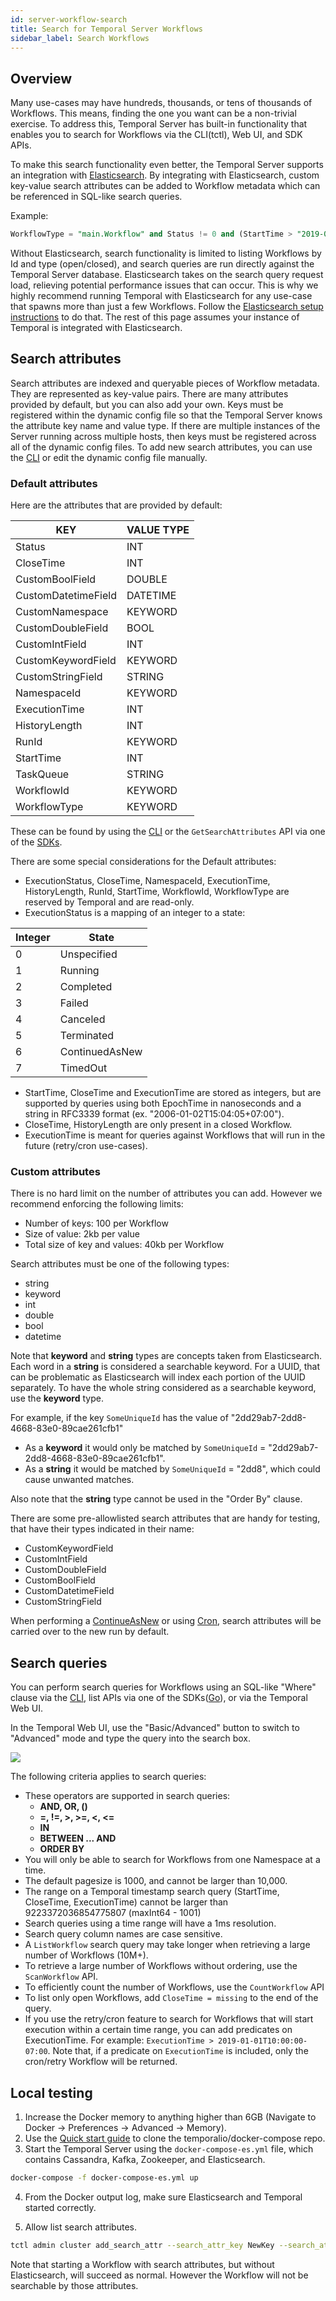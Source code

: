 ```yaml
---
id: server-workflow-search
title: Search for Temporal Server Workflows
sidebar_label: Search Workflows
---
```


## Overview

Many use-cases may have hundreds, thousands, or tens of thousands of Workflows.
This means, finding the one you want can be a non-trivial exercise.
To address this, Temporal Server has built-in functionality that enables you to search for Workflows via the CLI(tctl), Web UI, and SDK APIs.

To make this search functionality even better, the Temporal Server supports an integration with [Elasticsearch](https://www.elastic.co/elasticsearch/).
By integrating with Elasticsearch, custom key-value search attributes can be added to Workflow metadata which can be referenced in SQL-like search queries.

Example:

```sql
WorkflowType = "main.Workflow" and Status != 0 and (StartTime > "2019-06-07T16:46:34-08:00" or CloseTime > "2019-06-07T16:46:34-08:00") order by StartTime desc
```

Without Elasticsearch, search functionality is limited to listing Workflows by Id and type (open/closed), and search queries are run directly against the Temporal Server database.
Elasticsearch takes on the search query request load, relieving potential performance issues that can occur.
This is why we highly recommend running Temporal with Elasticsearch for any use-case that spawns more than just a few Workflows.
Follow the [Elasticsearch setup instructions](/docs/server-elasticsearch-setup) to do that.
The rest of this page assumes your instance of Temporal is integrated with Elasticsearch.

## Search attributes

Search attributes are indexed and queryable pieces of Workflow metadata.
They are represented as key-value pairs.
There are many attributes provided by default, but you can also add your own.
Keys must be registered within the dynamic config file so that the Temporal Server knows the attribute key name and value type.
If there are multiple instances of the Server running across multiple hosts, then keys must be registered across all of the dynamic config files.
To add new search attributes, you can use the [CLI](/docs/tctl/#add-new-search-attributes) or edit the dynamic config file manually.

### Default attributes

Here are the attributes that are provided by default:

| KEY                 | VALUE TYPE |
| ------------------- | ---------- |
| Status              | INT        |
| CloseTime           | INT        |
| CustomBoolField     | DOUBLE     |
| CustomDatetimeField | DATETIME   |
| CustomNamespace     | KEYWORD    |
| CustomDoubleField   | BOOL       |
| CustomIntField      | INT        |
| CustomKeywordField  | KEYWORD    |
| CustomStringField   | STRING     |
| NamespaceId         | KEYWORD    |
| ExecutionTime       | INT        |
| HistoryLength       | INT        |
| RunId               | KEYWORD    |
| StartTime           | INT        |
| TaskQueue           | STRING     |
| WorkflowId          | KEYWORD    |
| WorkflowType        | KEYWORD    |

These can be found by using the [CLI](/docs/tctl/#search-attributes) or the `GetSearchAttributes` API via one of the [SDKs](/docs/sdks-introduction).

There are some special considerations for the Default attributes:

- ExecutionStatus, CloseTime, NamespaceId, ExecutionTime, HistoryLength, RunId, StartTime, WorkflowId, WorkflowType are reserved by Temporal and are read-only.
- ExecutionStatus is a mapping of an integer to a state:

| Integer | State |
|---------|-------|
| 0 | Unspecified |
|	1 | Running |
|	2 | Completed |
|	3 | Failed |
|	4 | Canceled |
|	5 | Terminated |
|	6 | ContinuedAsNew |
|	7 | TimedOut |

- StartTime, CloseTime and ExecutionTime are stored as integers, but are supported by queries using both EpochTime in nanoseconds and a string in RFC3339 format (ex. "2006-01-02T15:04:05+07:00").
- CloseTime, HistoryLength are only present in a closed Workflow.
- ExecutionTime is meant for queries against Workflows that will run in the future (retry/cron use-cases).

### Custom attributes

There is no hard limit on the number of attributes you can add.
However we recommend enforcing the following limits:

- Number of keys: 100 per Workflow
- Size of value: 2kb per value
- Total size of key and values: 40kb per Workflow

Search attributes must be one of the following types:

- string
- keyword
- int
- double
- bool
- datetime

Note that **keyword** and **string** types are concepts taken from Elasticsearch.
Each word in a **string** is considered a searchable keyword.
For a UUID, that can be problematic as Elasticsearch will index each portion of the UUID separately.
To have the whole string considered as a searchable keyword, use the **keyword** type.

For example, if the key `SomeUniqueId` has the value of "2dd29ab7-2dd8-4668-83e0-89cae261cfb1"

- As a **keyword** it would only be matched by `SomeUniqueId` = "2dd29ab7-2dd8-4668-83e0-89cae261cfb1".
- As a **string** it would be matched by `SomeUniqueId` = "2dd8", which could cause unwanted matches.

Also note that the **string** type cannot be used in the "Order By" clause.

There are some pre-allowlisted search attributes that are handy for testing, that have their types indicated in their name:

- CustomKeywordField
- CustomIntField
- CustomDoubleField
- CustomBoolField
- CustomDatetimeField
- CustomStringField

When performing a [ContinueAsNew](/docs/go-continue-as-new/) or using [Cron](/docs/go-distributed-cron/), search attributes will be carried over to the new run by default.

## Search queries

You can perform search queries for Workflows using an SQL-like "Where" clause via the [CLI](/docs/tctl/#search-workflows), list APIs via one of the SDKs([Go](/docs/go-search-apis)), or via the Temporal Web UI.

In the Temporal Web UI, use the "Basic/Advanced" button to switch to "Advanced" mode and type the query into the search box.

![](/img/docs/web-ui-advanced-search-button.png)

The following criteria applies to search queries:

- These operators are supported in search queries:
  - **AND, OR, ()**
  - **=, !=, >, >=, <, <=**
  - **IN**
  - **BETWEEN ... AND**
  - **ORDER BY**
- You will only be able to search for Workflows from one Namespace at a time.
- The default pagesize is 1000, and cannot be larger than 10,000.
- The range on a Temporal timestamp search query (StartTime, CloseTime, ExecutionTime) cannot be larger than 9223372036854775807 (maxInt64 - 1001)
- Search queries using a time range will have a 1ms resolution.
- Search query column names are case sensitive.
- A `ListWorkflow` search query may take longer when retrieving a large number of Workflows (10M+).
- To retrieve a large number of Workflows without ordering, use the `ScanWorkflow` API.
- To efficiently count the number of Workflows, use the `CountWorkflow` API
- To list only open Workflows, add `CloseTime = missing` to the end of the query.
- If you use the retry/cron feature to search for Workflows that will start execution within a certain time range, you can add predicates on ExecutionTime.
For example: `ExecutionTime > 2019-01-01T10:00:00-07:00`.
Note that, if a predicate on `ExecutionTime` is included, only the cron/retry Workflow will be returned.

## Local testing

1. Increase the Docker memory to anything higher than 6GB (Navigate to Docker -> Preferences -> Advanced -> Memory).
2. Use the [Quick start guide](/docs/server-quick-install) to clone the temporalio/docker-compose repo.
3. Start the Temporal Server using the `docker-compose-es.yml` file, which contains Cassandra, Kafka, Zookeeper, and Elasticsearch.

```bash
docker-compose -f docker-compose-es.yml up
```

4. From the Docker output log, make sure Elasticsearch and Temporal started correctly.

5. Allow list search attributes.

```bash
tctl admin cluster add_search_attr --search_attr_key NewKey --search_attr_type string
```

Note that starting a Workflow with search attributes, but without Elasticsearch, will succeed as normal.
However the Workflow will not be searchable by those attributes.
